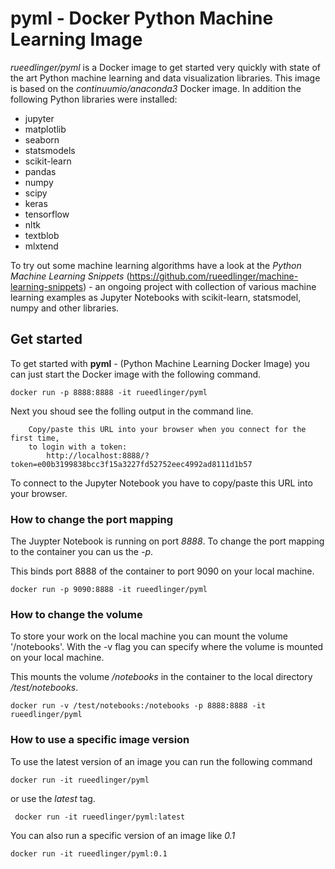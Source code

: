 # pyml - Docker Python Machine Learning Image
_rueedlinger/pyml_ is a Docker image to get started very quickly with state of the art Python machine learning and data visualization libraries. This image is based on the _continuumio/anaconda3_ Docker image. In addition the following Python libraries were installed:

- jupyter 
- matplotlib 
- seaborn
- statsmodels
- scikit-learn 
- pandas 
- numpy 
- scipy 
- keras
- tensorflow
- nltk
- textblob
- mlxtend

To try out some machine learning algorithms have a look at the _Python Machine Learning Snippets_ (https://github.com/rueedlinger/machine-learning-snippets) - an ongoing project with collection of various machine learning examples as Jupyter Notebooks 
with scikit-learn, statsmodel, numpy and other libraries.

## Get started

To get started with __pyml__ - (Python Machine Learning Docker Image) you can just start the Docker image with the following command.  

    docker run -p 8888:8888 -it rueedlinger/pyml

Next you shoud see the folling output in the command line.

        Copy/paste this URL into your browser when you connect for the first time,
        to login with a token:
            http://localhost:8888/?token=e00b3199838bcc3f15a3227fd52752eec4992ad8111d1b57

To connect to the Jupyter Notebook you have to copy/paste this URL into your browser.

### How to change the port mapping
The Juypter Notebook is running on port _8888_. To change the port mapping to the 
container you can us the _-p_. 

This binds port 8888 of the container to port 9090 on your local machine.
    
    docker run -p 9090:8888 -it rueedlinger/pyml

### How to change the volume
To store your work on the local machine you can mount the volume '/notebooks'. 
With the -v flag you can specify where the volume is mounted on your local machine.

This mounts the volume _/notebooks_ in the container to the local directory _/test/notebooks_.

    docker run -v /test/notebooks:/notebooks -p 8888:8888 -it rueedlinger/pyml

### How to use a specific image version
To use the latest version of an image you can run the following command

    docker run -it rueedlinger/pyml
    
or use the _latest_ tag.

     docker run -it rueedlinger/pyml:latest
    
You can also run a specific version of an image like _0.1_

    docker run -it rueedlinger/pyml:0.1